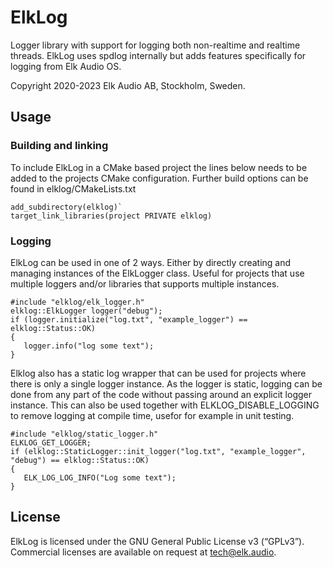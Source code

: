 # ElkLog
Logger library with support for logging both non-realtime and realtime threads. ElkLog uses spdlog internally but adds features specifically for logging from Elk Audio OS. 

Copyright 2020-2023 Elk Audio AB, Stockholm, Sweden.

## Usage

### Building and linking
To include ElkLog in a CMake based project the lines below needs to be added to the projects CMake configuration. Further build options can be found in elklog/CMakeLists.txt
```
add_subdirectory(elklog)`
target_link_libraries(project PRIVATE elklog)
```

### Logging
ElkLog can be used in one of 2 ways. Either by directly creating and managing instances of the ElkLogger class. Useful for projects that use multiple loggers and/or libraries that supports multiple instances.
``` 
#include "elklog/elk_logger.h"
elklog::ElkLogger logger("debug");
if (logger.initialize("log.txt", "example_logger") == elklog::Status::OK)
{
   logger.info("log some text");
}  
```
Elklog also has a static log wrapper that can be used for projects where there is only a single logger instance. As the logger is static, logging can be done from any part of the code without passing around an explicit logger instance. 
This can also be used together with ELKLOG_DISABLE_LOGGING to remove logging at compile time, usefor for example in unit testing.

```
#include "elklog/static_logger.h"
ELKLOG_GET_LOGGER;
if (elklog::StaticLogger::init_logger("log.txt", "example_logger", "debug") == elklog::Status::OK)
{
   ELK_LOG_LOG_INFO("Log some text");
}
```
## License

ElkLog is licensed under the GNU General Public License v3 (“GPLv3”). Commercial licenses are available on request at tech@elk.audio.
